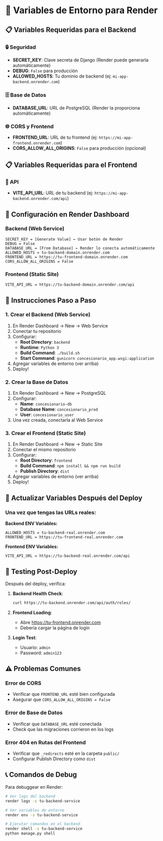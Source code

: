 # 🔐 Variables de Entorno para Render

## 📋 Variables Requeridas para el Backend

### 🔒 Seguridad
- **SECRET_KEY**: Clave secreta de Django (Render puede generarla automáticamente)
- **DEBUG**: `False` para producción
- **ALLOWED_HOSTS**: Tu dominio de backend (ej: `mi-app-backend.onrender.com`)

### 🗄️ Base de Datos
- **DATABASE_URL**: URL de PostgreSQL (Render la proporciona automáticamente)

### 🌐 CORS y Frontend
- **FRONTEND_URL**: URL de tu frontend (ej: `https://mi-app-frontend.onrender.com`)
- **CORS_ALLOW_ALL_ORIGINS**: `False` para producción (opcional)

## 📋 Variables Requeridas para el Frontend

### 🔗 API
- **VITE_API_URL**: URL de tu backend (ej: `https://mi-app-backend.onrender.com/api`)

## 🚀 Configuración en Render Dashboard

### Backend (Web Service)
```
SECRET_KEY = [Generate Value] ← Usar botón de Render
DEBUG = False
DATABASE_URL = [From Database] ← Render lo conecta automáticamente
ALLOWED_HOSTS = tu-backend-domain.onrender.com
FRONTEND_URL = https://tu-frontend-domain.onrender.com
CORS_ALLOW_ALL_ORIGINS = False
```

### Frontend (Static Site)
```
VITE_API_URL = https://tu-backend-domain.onrender.com/api
```

## 📝 Instrucciones Paso a Paso

### 1. Crear el Backend (Web Service)
1. En Render Dashboard → New → Web Service
2. Conectar tu repositorio
3. Configurar:
   - **Root Directory**: `backend`
   - **Runtime**: `Python 3`
   - **Build Command**: `./build.sh`
   - **Start Command**: `gunicorn concesionario_app.wsgi:application`
4. Agregar variables de entorno (ver arriba)
5. Deploy!

### 2. Crear la Base de Datos
1. En Render Dashboard → New → PostgreSQL
2. Configurar:
   - **Name**: `concesionario-db`
   - **Database Name**: `concesionario_prod`
   - **User**: `concesionario_user`
3. Una vez creada, conectarla al Web Service

### 3. Crear el Frontend (Static Site)
1. En Render Dashboard → New → Static Site
2. Conectar el mismo repositorio
3. Configurar:
   - **Root Directory**: `frontend`
   - **Build Command**: `npm install && npm run build`
   - **Publish Directory**: `dist`
4. Agregar variables de entorno (ver arriba)
5. Deploy!

## 🔄 Actualizar Variables Después del Deploy

### Una vez que tengas las URLs reales:

**Backend ENV Variables:**
```
ALLOWED_HOSTS = tu-backend-real.onrender.com
FRONTEND_URL = https://tu-frontend-real.onrender.com
```

**Frontend ENV Variables:**
```
VITE_API_URL = https://tu-backend-real.onrender.com/api
```

## 🧪 Testing Post-Deploy

Después del deploy, verifica:

1. **Backend Health Check**:
   ```bash
   curl https://tu-backend.onrender.com/api/auth/roles/
   ```

2. **Frontend Loading**:
   - Abre https://tu-frontend.onrender.com
   - Debería cargar la página de login

3. **Login Test**:
   - Usuario: `admin`
   - Password: `admin123`

## ⚠️ Problemas Comunes

### Error de CORS
- Verificar que `FRONTEND_URL` esté bien configurada
- Asegurar que `CORS_ALLOW_ALL_ORIGINS = False`

### Error de Base de Datos
- Verificar que `DATABASE_URL` esté conectada
- Check que las migraciones corrieron en los logs

### Error 404 en Rutas del Frontend
- Verificar que `_redirects` esté en la carpeta `public/`
- Configurar Publish Directory como `dist`

## 📞 Comandos de Debug

Para debuggear en Render:

```bash
# Ver logs del backend
render logs -s tu-backend-service

# Ver variables de entorno
render env -s tu-backend-service

# Ejecutar comandos en el backend
render shell -s tu-backend-service
python manage.py shell
```